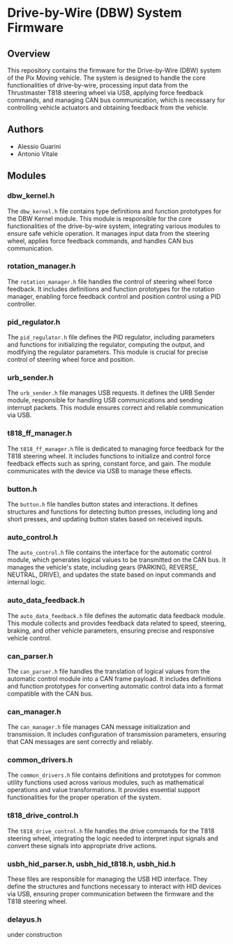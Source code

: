 # Drive-by-Wire (DBW) System Firmware

## Overview

This repository contains the firmware for the Drive-by-Wire (DBW) system of the Pix Moving vehicle. The system is designed to handle the core functionalities of drive-by-wire, processing input data from the Thrustmaster T818 steering wheel via USB, applying force feedback commands, and managing CAN bus communication, which is necessary for controlling vehicle actuators and obtaining feedback from the vehicle.

## Authors

- Alessio Guarini
- Antonio Vitale

## Modules

### dbw_kernel.h

The `dbw_kernel.h` file contains type definitions and function prototypes for the DBW Kernel module. This module is responsible for the core functionalities of the drive-by-wire system, integrating various modules to ensure safe vehicle operation. It manages input data from the steering wheel, applies force feedback commands, and handles CAN bus communication.

### rotation_manager.h

The `rotation_manager.h` file handles the control of steering wheel force feedback. It includes definitions and function prototypes for the rotation manager, enabling force feedback control and position control using a PID controller.

### pid_regulator.h

The `pid_regulator.h` file defines the PID regulator, including parameters and functions for initializing the regulator, computing the output, and modifying the regulator parameters. This module is crucial for precise control of steering wheel force and position.

### urb_sender.h

The `urb_sender.h` file manages USB requests. It defines the URB Sender module, responsible for handling USB communications and sending interrupt packets. This module ensures correct and reliable communication via USB.

### t818_ff_manager.h

The `t818_ff_manager.h` file is dedicated to managing force feedback for the T818 steering wheel. It includes functions to initialize and control force feedback effects such as spring, constant force, and gain. The module communicates with the device via USB to manage these effects.

### button.h

The `button.h` file handles button states and interactions. It defines structures and functions for detecting button presses, including long and short presses, and updating button states based on received inputs.

### auto_control.h

The `auto_control.h` file contains the interface for the automatic control module, which generates logical values to be transmitted on the CAN bus. It manages the vehicle's state, including gears (PARKING, REVERSE, NEUTRAL, DRIVE), and updates the state based on input commands and internal logic.

### auto_data_feedback.h

The `auto_data_feedback.h` file defines the automatic data feedback module. This module collects and provides feedback data related to speed, steering, braking, and other vehicle parameters, ensuring precise and responsive vehicle control.

### can_parser.h

The `can_parser.h` file handles the translation of logical values from the automatic control module into a CAN frame payload. It includes definitions and function prototypes for converting automatic control data into a format compatible with the CAN bus.

### can_manager.h

The `can_manager.h` file manages CAN message initialization and transmission. It includes configuration of transmission parameters, ensuring that CAN messages are sent correctly and reliably.

### common_drivers.h

The `common_drivers.h` file contains definitions and prototypes for common utility functions used across various modules, such as mathematical operations and value transformations. It provides essential support functionalities for the proper operation of the system.

### t818_drive_control.h

The `t818_drive_control.h` file handles the drive commands for the T818 steering wheel, integrating the logic needed to interpret input signals and convert these signals into appropriate drive actions.

### usbh_hid_parser.h, usbh_hid_t818.h, usbh_hid.h

These files are responsible for managing the USB HID interface. They define the structures and functions necessary to interact with HID devices via USB, ensuring proper communication between the firmware and the T818 steering wheel.

### delayus.h

under construction
